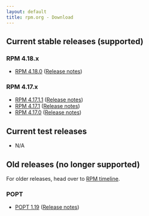 ```yaml
---
layout: default
title: rpm.org - Download
---
```


## Current stable releases (supported)
### RPM 4.18.x
* [RPM 4.18.0](https://ftp.osuosl.org/pub/rpm/releases/rpm-4.18.x/rpm-4.18.0.tar.bz2) ([Release notes](wiki/Releases/4.18.0.html))

### RPM 4.17.x
* [RPM 4.17.1.1](https://ftp.osuosl.org/pub/rpm/releases/rpm-4.17.x/rpm-4.17.1.1.tar.bz2) ([Release notes](wiki/Releases/4.17.1.1.html))
* [RPM 4.17.1](https://ftp.osuosl.org/pub/rpm/releases/rpm-4.17.x/rpm-4.17.1.tar.bz2) ([Release notes](wiki/Releases/4.17.1.html))
* [RPM 4.17.0](https://ftp.osuosl.org/pub/rpm/releases/rpm-4.17.x/rpm-4.17.0.tar.bz2) ([Release notes](wiki/Releases/4.17.0.html))

## Current test releases

* N/A

## Old releases (no longer supported)

For older releases, head over to [RPM timeline](timeline.html).

### POPT

* [POPT 1.19](https://ftp.osuosl.org/pub/rpm/popt/releases/popt-1.x/popt-1.19.tar.gz) ([Release notes](https://github.com/rpm-software-management/popt/releases/tag/popt-1.19-release))
